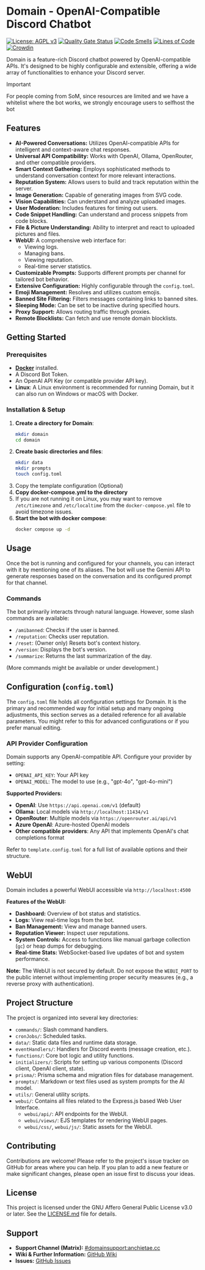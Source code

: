 # Domain - OpenAI-Compatible Discord Chatbot

[![License: AGPL v3](https://img.shields.io/badge/License-AGPL%20v3-blue.svg)](https://www.gnu.org/licenses/agpl-3.0)
[![Quality Gate Status](https://sonarcloud.io/api/project_badges/measure?project=QwIT-Development_Domain&metric=alert_status)](https://sonarcloud.io/summary/new_code?id=QwIT-Development_Domain)
[![Code Smells](https://sonarcloud.io/api/project_badges/measure?project=QwIT-Development_Domain&metric=code_smells)](https://sonarcloud.io/summary/new_code?id=QwIT-Development_Domain)
[![Lines of Code](https://sonarcloud.io/api/project_badges/measure?project=QwIT-Development_Domain&metric=ncloc)](https://sonarcloud.io/summary/new_code?id=QwIT-Development_Domain)
[![Crowdin](https://badges.crowdin.net/domain-unchained/localized.svg)](https://crowdin.com/project/domain-unchained)

Domain is a feature-rich Discord chatbot powered by OpenAI-compatible APIs. It's designed to be highly configurable and extensible, offering a wide array of functionalities to enhance your Discord server.

> [!IMPORTANT]
> For people coming from SoM, since resources are limited and we have a whitelist where the bot works, we strongly encourage users to selfhost the bot

## Features

*   **AI-Powered Conversations:** Utilizes OpenAI-compatible APIs for intelligent and context-aware chat responses.
*   **Universal API Compatibility:** Works with OpenAI, Ollama, OpenRouter, and other compatible providers.
*   **Smart Context Gathering:** Employs sophisticated methods to understand conversation context for more relevant interactions.
*   **Reputation System:** Allows users to build and track reputation within the server.
*   **Image Generation:** Capable of generating images from SVG code.
*   **Vision Capabilities:** Can understand and analyze uploaded images.
*   **User Moderation:** Includes features for timing out users.
*   **Code Snippet Handling:** Can understand and process snippets from code blocks.
*   **File & Picture Understanding:** Ability to interpret and react to uploaded pictures and files.
*   **WebUI:** A comprehensive web interface for:
    *   Viewing logs.
    *   Managing bans.
    *   Viewing reputation.
    *   Real-time server statistics.
*   **Customizable Prompts:** Supports different prompts per channel for tailored bot behavior.
*   **Extensive Configuration:** Highly configurable through the `config.toml`.
*   **Emoji Management:** Resolves and utilizes custom emojis.
*   **Banned Site Filtering:** Filters messages containing links to banned sites.
*   **Sleeping Mode:** Can be set to be inactive during specified hours.
*   **Proxy Support:** Allows routing traffic through proxies.
*   **Remote Blocklists:** Can fetch and use remote domain blocklists.

## Getting Started

### Prerequisites

*   [**Docker**](https://docs.docker.com/engine/install/) installed.
*   A Discord Bot Token.
*   An OpenAI API Key (or compatible provider API key).
*   **Linux**: A Linux environment is recommended for running Domain, but it can also run on Windows or macOS with Docker.

### Installation & Setup

1. **Create a directory for Domain**:
   ```bash
   mkdir domain
   cd domain
   ```
2. **Create basic directories and files**:
   ```bash
   mkdir data
   mkdir prompts
   touch config.toml
   ```
3. Copy the template configuration (Optional)
4. **Copy docker-compose.yml to the directory**
5. If you are not running it on Linux, you may want to remove `/etc/timezone` and `/etc/localtime` from the `docker-compose.yml` file to avoid timezone issues.
6. **Start the bot with docker compose**:
    ```bash
    docker compose up -d
    ```

## Usage

Once the bot is running and configured for your channels, you can interact with it by mentioning one of its aliases. The bot will use the Gemini API to generate responses based on the conversation and its configured prompt for that channel.

### Commands

The bot primarily interacts through natural language. However, some slash commands are available:
*   `/amibanned`: Checks if the user is banned.
*   `/reputation`: Checks user reputation.
*   `/reset`: (Owner only) Resets bot's context history.
*   `/version`: Displays the bot's version.
*   `/summarize`: Returns the last summarization of the day.

(More commands might be available or under development.)

## Configuration (`config.toml`)

The `config.toml` file holds all configuration settings for Domain. It is the primary and recommended way for initial setup and many ongoing adjustments, this section serves as a detailed reference for all available parameters. You might refer to this for advanced configurations or if you prefer manual editing.

### API Provider Configuration

Domain supports any OpenAI-compatible API. Configure your provider by setting:

*   `OPENAI_API_KEY`: Your API key
*   `OPENAI_MODEL`: The model to use (e.g., "gpt-4o", "gpt-4o-mini")

**Supported Providers:**
*   **OpenAI**: Use `https://api.openai.com/v1` (default)
*   **Ollama**: Local models via `http://localhost:11434/v1`
*   **OpenRouter**: Multiple models via `https://openrouter.ai/api/v1`
*   **Azure OpenAI**: Azure-hosted OpenAI models
*   **Other compatible providers**: Any API that implements OpenAI's chat completions format

Refer to `template.config.toml` for a full list of available options and their structure.

## WebUI

Domain includes a powerful WebUI accessible via `http://localhost:4500`

**Features of the WebUI:**

*   **Dashboard:** Overview of bot status and statistics.
*   **Logs:** View real-time logs from the bot.
*   **Ban Management:** View and manage banned users.
*   **Reputation Viewer:** Inspect user reputations.
*   **System Controls:** Access to functions like manual garbage collection (`gc`) or heap dumps for debugging.
*   **Real-time Stats:** WebSocket-based live updates of bot and system performance.

**Note:** The WebUI is not secured by default. Do not expose the `WEBUI_PORT` to the public internet without implementing proper security measures (e.g., a reverse proxy with authentication).

## Project Structure

The project is organized into several key directories:

*   `commands/`: Slash command handlers.
*   `cronJobs/`: Scheduled tasks.
*   `data/`: Static data files and runtime data storage.
*   `eventHandlers/`: Handlers for Discord events (message creation, etc.).
*   `functions/`: Core bot logic and utility functions.
*   `initializers/`: Scripts for setting up various components (Discord client, OpenAI client, state).
*   `prisma/`: Prisma schema and migration files for database management.
*   `prompts/`: Markdown or text files used as system prompts for the AI model.
*   `utils/`: General utility scripts.
*   `webui/`: Contains all files related to the Express.js based Web User Interface.
    *   `webui/api/`: API endpoints for the WebUI.
    *   `webui/views/`: EJS templates for rendering WebUI pages.
    *   `webui/css/`, `webui/js/`: Static assets for the WebUI.

## Contributing

Contributions are welcome! Please refer to the project's issue tracker on GitHub for areas where you can help. If you plan to add a new feature or make significant changes, please open an issue first to discuss your ideas.

## License

This project is licensed under the GNU Affero General Public License v3.0 or later. See the [LICENSE.md](LICENSE.md) file for details.

## Support

*   **Support Channel (Matrix):** [#domainsupport:anchietae.cc](https://matrix.to/#/#domainsupport:anchietae.cc)
*   **Wiki & Further Information:** [GitHub Wiki](https://github.com/QwIT-Development/Domain/wiki)
*   **Issues:** [GitHub Issues](https://github.com/QwIT-Development/Domain/issues)
